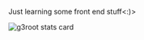 Just learning some front end stuff<:)>


<p>
<img align="center" src="https://github-readme-stats.vercel.app/api/top-langs?username=lukaasz555&theme=default&title_color=36454F&text_color=36454F&bg_color=ededed&hide_border=false&layout=compact" alt="g3root stats card" /></p>
